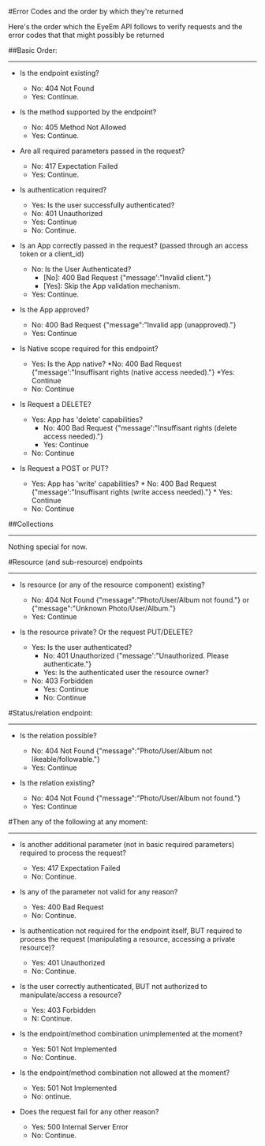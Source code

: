 #Error Codes and the order by which they're returned


Here's the order which the EyeEm API follows to verify requests and the error codes that that might possibly be returned                      
                                          
##Basic Order:
***                                         
                           
* Is the endpoint existing?
    * No: 404 Not Found
    * Yes: Continue.

* Is the method supported by the endpoint?
    * No: 405 Method Not Allowed
    * Yes: Continue.

* Are all required parameters passed in the request?
    * No: 417 Expectation Failed
    * Yes: Continue.

* Is authentication required?
    * Yes: Is the user successfully authenticated?
     * No: 401 Unauthorized
     * Yes: Continue
    * No: Continue.

* Is an App correctly passed in the request? (passed through an access token or a client_id)
    * No: Is the User Authenticated?
        * [No]: 400 Bad Request {"message':"Invalid client."}
        * [Yes]: Skip the App validation mechanism.
    * Yes: Continue.

* Is the App approved?
    * No: 400 Bad Request {"message":"Invalid app (unapproved)."}
    * Yes: Continue

* Is Native scope required for this endpoint?
    * Yes: Is the App native?
        *No: 400 Bad Request {"message':"Insuffisant rights (native access needed)."}
        *Yes: Continue
    * No: Continue

* Is Request a DELETE?
    * Yes: App has 'delete' capabilities?
        * No: 400 Bad Request {"message':"Insuffisant rights (delete access needed)."}
         * Yes: Continue
    * No: Continue

* Is Request a POST or PUT?
    * Yes: App has 'write' capabilities?
          * No: 400 Bad Request
            {"message':"Insuffisant rights (write access needed)."}
          * Yes: Continue
    * No: Continue


##Collections
***
Nothing special for now.
   
#Resource (and sub-resource) endpoints
***
* Is resource (or any of the resource component) existing?
    * No: 404 Not Found {"message":"Photo/User/Album not found."} or {"message":"Unknown Photo/User/Album."}
    * Yes: Continue

* Is the resource private? Or the request PUT/DELETE?
    * Yes: Is the user authenticated?
        * No: 401 Unauthorized {"message':"Unauthorized. Please authenticate."}
        * Yes: Is the authenticated user the resource owner?
    * No: 403 Forbidden
        * Yes: Continue
        * No: Continue


#Status/relation endpoint:
***
* Is the relation possible?
    * No: 404 Not Found {"message":"Photo/User/Album not likeable/followable."}
    * Yes: Continue

* Is the relation existing?
    * No: 404 Not Found {"message":"Photo/User/Album not found."}
    * Yes: Continue


#Then any of the following at any moment:
***
* Is another additional parameter (not in basic required parameters) required to process the request?
    * Yes: 417 Expectation Failed
    * No: Continue.

* Is any of the parameter not valid for any reason?
    * Yes: 400 Bad Request
    * No: Continue.

* Is authentication not required for the endpoint itself, BUT required to process the request (manipulating a resource, accessing a private resource)?
    * Yes: 401 Unauthorized
    * No: Continue.

* Is the user correctly authenticated, BUT not authorized to manipulate/access a resource?
    * Yes: 403 Forbidden
    * N: Continue.

* Is the endpoint/method combination unimplemented at the moment?
    * Yes: 501 Not Implemented
    * No: Continue.
   
* Is the endpoint/method combination not allowed at the moment?
    * Yes: 501 Not Implemented
    * No: ontinue.

* Does the request fail for any other reason?
    * Yes: 500 Internal Server Error
    * No: Continue.
